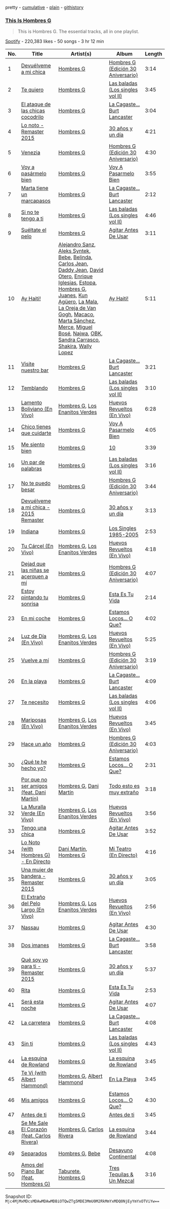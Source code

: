 pretty - [cumulative](/playlists/cumulative/37i9dQZF1DZ06evO3xExRS.md) - [plain](/playlists/plain/37i9dQZF1DZ06evO3xExRS) - [githistory](https://github.githistory.xyz/mackorone/spotify-playlist-archive/blob/main/playlists/plain/37i9dQZF1DZ06evO3xExRS)

### [This Is Hombres G](https://open.spotify.com/playlist/37i9dQZF1DZ06evO3xExRS)

> This is Hombres G\. The essential tracks, all in one playlist.

[Spotify](https://open.spotify.com/user/spotify) - 220,383 likes - 50 songs - 3 hr 12 min

| No. | Title | Artist(s) | Album | Length |
|---|---|---|---|---|
| 1 | [Devuélveme a mi chica](https://open.spotify.com/track/1Wrzhfa5bNlqvsnCztz190) | [Hombres G](https://open.spotify.com/artist/60uh2KYYSCqAgJNxcU4DA0) | [Hombres G \(Edición 30 Aniversario\)](https://open.spotify.com/album/2iMF2NlOZMfBTdHyubrg6y) | 3:14 |
| 2 | [Te quiero](https://open.spotify.com/track/6tu2FHuKL9C8pwNrityweQ) | [Hombres G](https://open.spotify.com/artist/60uh2KYYSCqAgJNxcU4DA0) | [Las baladas \(Los singles vol II\)](https://open.spotify.com/album/2lsc9HZQaNf3gT7lIys2vN) | 3:45 |
| 3 | [El ataque de las chicas cocodrilo](https://open.spotify.com/track/3quyxN3SapEsojxk1Uw10K) | [Hombres G](https://open.spotify.com/artist/60uh2KYYSCqAgJNxcU4DA0) | [La Cagaste..\. Burt Lancaster](https://open.spotify.com/album/6clqMga4PMBcBlWCR6idis) | 3:04 |
| 4 | [Lo noto \- Remaster 2015](https://open.spotify.com/track/3q6Ta92jThS5sOK8r2YSBD) | [Hombres G](https://open.spotify.com/artist/60uh2KYYSCqAgJNxcU4DA0) | [30 años y un día](https://open.spotify.com/album/2gCKmsAG21Prjee7ooKE4p) | 4:21 |
| 5 | [Venezia](https://open.spotify.com/track/1wncA7mz0ntqvZ8UzFokGk) | [Hombres G](https://open.spotify.com/artist/60uh2KYYSCqAgJNxcU4DA0) | [Hombres G \(Edición 30 Aniversario\)](https://open.spotify.com/album/2iMF2NlOZMfBTdHyubrg6y) | 4:30 |
| 6 | [Voy a pasármelo bien](https://open.spotify.com/track/78FJd3BMjDQCA1Hh2QfKqS) | [Hombres G](https://open.spotify.com/artist/60uh2KYYSCqAgJNxcU4DA0) | [Voy A Pasarmelo Bien](https://open.spotify.com/album/50XOsvW7uGrpaCtzqUm2bv) | 3:55 |
| 7 | [Marta tiene un marcapasos](https://open.spotify.com/track/1XvfncS1t4BNkh37klHeqj) | [Hombres G](https://open.spotify.com/artist/60uh2KYYSCqAgJNxcU4DA0) | [La Cagaste..\. Burt Lancaster](https://open.spotify.com/album/6clqMga4PMBcBlWCR6idis) | 2:12 |
| 8 | [Si no te tengo a ti](https://open.spotify.com/track/6IeJcGYibtUKl9QnAupnYi) | [Hombres G](https://open.spotify.com/artist/60uh2KYYSCqAgJNxcU4DA0) | [Las baladas \(Los singles vol II\)](https://open.spotify.com/album/2lsc9HZQaNf3gT7lIys2vN) | 4:46 |
| 9 | [Suéltate el pelo](https://open.spotify.com/track/6ASzF6lnAamXQvWLPa3WDi) | [Hombres G](https://open.spotify.com/artist/60uh2KYYSCqAgJNxcU4DA0) | [Agitar Antes De Usar](https://open.spotify.com/album/7BL0aE8DBJvu0D3u4LUBJR) | 3:11 |
| 10 | [Ay Haiti!](https://open.spotify.com/track/3FifroUyur8j5mTM78WuXQ) | [Alejandro Sanz](https://open.spotify.com/artist/5sUrlPAHlS9NEirDB8SEbF), [Aleks Syntek](https://open.spotify.com/artist/0r8toju2ecKaVtItkzAnNi), [Bebe](https://open.spotify.com/artist/2byU53ebtTxcAnIRE814Ts), [Belinda](https://open.spotify.com/artist/5LeiVcEnsZcwc133TUhJNW), [Carlos Jean](https://open.spotify.com/artist/3oDsfHaRCBv7Jp8HO6VgeA), [Daddy Jean](https://open.spotify.com/artist/69VizZkBHFyUGgOQXHszcH), [David Otero](https://open.spotify.com/artist/4cA5JN7tiNZ8afYeuSQj5h), [Enrique Iglesias](https://open.spotify.com/artist/7qG3b048QCHVRO5Pv1T5lw), [Estopa](https://open.spotify.com/artist/5ZqnEfVdEGmoPxtELhN7ai), [Hombres G](https://open.spotify.com/artist/60uh2KYYSCqAgJNxcU4DA0), [Juanes](https://open.spotify.com/artist/0UWZUmn7sybxMCqrw9tGa7), [Kun Agüero](https://open.spotify.com/artist/66n8Kk3ZD0eFZsTDyNxs4J), [La Mala](https://open.spotify.com/artist/0Po0zEi4601IqGjjWgQDU9), [La Oreja de Van Gogh](https://open.spotify.com/artist/4U7lXyKdSf1JbM1aXvsodC), [Macaco](https://open.spotify.com/artist/7mUBMaZW1MXGswaneb0JTT), [Marta Sánchez](https://open.spotify.com/artist/368rTiMKMrz3b03az6B14w), [Merce](https://open.spotify.com/artist/32vzfKscH50OSc4wQu2pxK), [Miguel Bosé](https://open.spotify.com/artist/7mWCSSOYqm4E9mB7V4ot6S), [Najwa](https://open.spotify.com/artist/7dp8dR96gWncIypef8kTnS), [OBK](https://open.spotify.com/artist/00iiLCQzrQfdDg27gus6Ny), [Sandra Carrasco](https://open.spotify.com/artist/4Yhm7oIrWj3IOCbl968CHt), [Shakira](https://open.spotify.com/artist/0EmeFodog0BfCgMzAIvKQp), [Wally Lopez](https://open.spotify.com/artist/52qx8aMzSqi7JTJUI2dJqZ) | [Ay Haiti!](https://open.spotify.com/album/1Lf1a9gQPIuDOZqrbhzoGk) | 5:11 |
| 11 | [Visite nuestro bar](https://open.spotify.com/track/65Lg0BbJnzTIPMlnXN3Knv) | [Hombres G](https://open.spotify.com/artist/60uh2KYYSCqAgJNxcU4DA0) | [La Cagaste..\. Burt Lancaster](https://open.spotify.com/album/6clqMga4PMBcBlWCR6idis) | 3:21 |
| 12 | [Temblando](https://open.spotify.com/track/5oHH3wAhMt2McYsA6bBKMw) | [Hombres G](https://open.spotify.com/artist/60uh2KYYSCqAgJNxcU4DA0) | [Las baladas \(Los singles vol II\)](https://open.spotify.com/album/2lsc9HZQaNf3gT7lIys2vN) | 3:10 |
| 13 | [Lamento Boliviano \(En Vivo\)](https://open.spotify.com/track/2EXI9HTEQxGdaEcVChE0DK) | [Hombres G](https://open.spotify.com/artist/60uh2KYYSCqAgJNxcU4DA0), [Los Enanitos Verdes](https://open.spotify.com/artist/4TK1gDgb7QKoPFlzRrBRgR) | [Huevos Revueltos \(En Vivo\)](https://open.spotify.com/album/5TzKiFldM8bjWQEroSrrAm) | 6:28 |
| 14 | [Chico tienes que cuidarte](https://open.spotify.com/track/1gNb7lm1gpL374dBdKAK3R) | [Hombres G](https://open.spotify.com/artist/60uh2KYYSCqAgJNxcU4DA0) | [Voy A Pasarmelo Bien](https://open.spotify.com/album/50XOsvW7uGrpaCtzqUm2bv) | 4:05 |
| 15 | [Me siento bien](https://open.spotify.com/track/1BhVIZ0fuduQfpB7AD3AeY) | [Hombres G](https://open.spotify.com/artist/60uh2KYYSCqAgJNxcU4DA0) | [10](https://open.spotify.com/album/6HCNZr7n6OwPhWP2cVRfLg) | 3:39 |
| 16 | [Un par de palabras](https://open.spotify.com/track/1oYZ1XlKVR2l9teqqIsZes) | [Hombres G](https://open.spotify.com/artist/60uh2KYYSCqAgJNxcU4DA0) | [Las baladas \(Los singles vol II\)](https://open.spotify.com/album/2lsc9HZQaNf3gT7lIys2vN) | 3:16 |
| 17 | [No te puedo besar](https://open.spotify.com/track/4CJ9yzAmxMzzspKSN5AidD) | [Hombres G](https://open.spotify.com/artist/60uh2KYYSCqAgJNxcU4DA0) | [Hombres G \(Edición 30 Aniversario\)](https://open.spotify.com/album/2iMF2NlOZMfBTdHyubrg6y) | 3:44 |
| 18 | [Devuélveme a mi chica \- 2015 Remaster](https://open.spotify.com/track/1fAnXKGZR1iRAS9GAfkbIs) | [Hombres G](https://open.spotify.com/artist/60uh2KYYSCqAgJNxcU4DA0) | [30 años y un día](https://open.spotify.com/album/2gCKmsAG21Prjee7ooKE4p) | 3:13 |
| 19 | [Indiana](https://open.spotify.com/track/6JqDuynlvAlI4QYvXqhY8P) | [Hombres G](https://open.spotify.com/artist/60uh2KYYSCqAgJNxcU4DA0) | [Los Singles 1985\-2005](https://open.spotify.com/album/3PsGrl2yyCCQQp0shNNchB) | 2:53 |
| 20 | [Tu Cárcel \(En Vivo\)](https://open.spotify.com/track/2JrRZqY5NoEVvkRgwz3TRO) | [Hombres G](https://open.spotify.com/artist/60uh2KYYSCqAgJNxcU4DA0), [Los Enanitos Verdes](https://open.spotify.com/artist/4TK1gDgb7QKoPFlzRrBRgR) | [Huevos Revueltos \(En Vivo\)](https://open.spotify.com/album/5TzKiFldM8bjWQEroSrrAm) | 4:18 |
| 21 | [Dejad que las niñas se acerquen a mí](https://open.spotify.com/track/37TcCbtkvz2Vd4mfMTDlvY) | [Hombres G](https://open.spotify.com/artist/60uh2KYYSCqAgJNxcU4DA0) | [Hombres G \(Edición 30 Aniversario\)](https://open.spotify.com/album/2iMF2NlOZMfBTdHyubrg6y) | 4:07 |
| 22 | [Estoy pintando tu sonrisa](https://open.spotify.com/track/5Q7bqhsyIM6Ns3zUWZNMqL) | [Hombres G](https://open.spotify.com/artist/60uh2KYYSCqAgJNxcU4DA0) | [Esta Es Tu Vida](https://open.spotify.com/album/04SU7UlCSrIujoewyo5P08) | 2:14 |
| 23 | [En mi coche](https://open.spotify.com/track/2J4GESip4F72CDrrGQksJp) | [Hombres G](https://open.spotify.com/artist/60uh2KYYSCqAgJNxcU4DA0) | [Estamos Locos..\. O Que?](https://open.spotify.com/album/3NFqaD3XmQPjEPJUdXR1re) | 4:02 |
| 24 | [Luz de Día \(En Vivo\)](https://open.spotify.com/track/6mCnpTHThZ0Rtmn69FKjd5) | [Hombres G](https://open.spotify.com/artist/60uh2KYYSCqAgJNxcU4DA0), [Los Enanitos Verdes](https://open.spotify.com/artist/4TK1gDgb7QKoPFlzRrBRgR) | [Huevos Revueltos \(En Vivo\)](https://open.spotify.com/album/5TzKiFldM8bjWQEroSrrAm) | 5:25 |
| 25 | [Vuelve a mí](https://open.spotify.com/track/7Lsl2OfRZGXUNMtLn5aXgT) | [Hombres G](https://open.spotify.com/artist/60uh2KYYSCqAgJNxcU4DA0) | [Hombres G \(Edición 30 Aniversario\)](https://open.spotify.com/album/2iMF2NlOZMfBTdHyubrg6y) | 3:19 |
| 26 | [En la playa](https://open.spotify.com/track/1wOsSDOOXIx01XstsQXxp2) | [Hombres G](https://open.spotify.com/artist/60uh2KYYSCqAgJNxcU4DA0) | [La Cagaste..\. Burt Lancaster](https://open.spotify.com/album/6clqMga4PMBcBlWCR6idis) | 4:09 |
| 27 | [Te necesito](https://open.spotify.com/track/57HCT9SJ58ZK3JpeQMrdvn) | [Hombres G](https://open.spotify.com/artist/60uh2KYYSCqAgJNxcU4DA0) | [Las baladas \(Los singles vol II\)](https://open.spotify.com/album/2lsc9HZQaNf3gT7lIys2vN) | 4:06 |
| 28 | [Mariposas \(En Vivo\)](https://open.spotify.com/track/7vDsHQklTOmEgDyMb1C81K) | [Hombres G](https://open.spotify.com/artist/60uh2KYYSCqAgJNxcU4DA0), [Los Enanitos Verdes](https://open.spotify.com/artist/4TK1gDgb7QKoPFlzRrBRgR) | [Huevos Revueltos \(En Vivo\)](https://open.spotify.com/album/5TzKiFldM8bjWQEroSrrAm) | 3:45 |
| 29 | [Hace un año](https://open.spotify.com/track/1IGF8i4TR7VsVFsvcTZUB2) | [Hombres G](https://open.spotify.com/artist/60uh2KYYSCqAgJNxcU4DA0) | [Hombres G \(Edición 30 Aniversario\)](https://open.spotify.com/album/2iMF2NlOZMfBTdHyubrg6y) | 4:03 |
| 30 | [¿Qué te he hecho yo?](https://open.spotify.com/track/1ZKYyqCoI6NnQ6bfr3ydKQ) | [Hombres G](https://open.spotify.com/artist/60uh2KYYSCqAgJNxcU4DA0) | [Estamos Locos..\. O Que?](https://open.spotify.com/album/3NFqaD3XmQPjEPJUdXR1re) | 2:31 |
| 31 | [Por que no ser amigos \(feat\. Dani Martín\)](https://open.spotify.com/track/49bjeL6wU0pqGUUXMJpDQP) | [Hombres G](https://open.spotify.com/artist/60uh2KYYSCqAgJNxcU4DA0), [Dani Martín](https://open.spotify.com/artist/3AIPhNgeF9S1Kyg9Yy3UQW) | [Todo esto es muy extraño](https://open.spotify.com/album/0Gmyt4UXxwIgselvhsT3n5) | 3:18 |
| 32 | [La Muralla Verde \(En Vivo\)](https://open.spotify.com/track/20M5B3RNyJlmI7zOhb5iv4) | [Hombres G](https://open.spotify.com/artist/60uh2KYYSCqAgJNxcU4DA0), [Los Enanitos Verdes](https://open.spotify.com/artist/4TK1gDgb7QKoPFlzRrBRgR) | [Huevos Revueltos \(En Vivo\)](https://open.spotify.com/album/5TzKiFldM8bjWQEroSrrAm) | 3:56 |
| 33 | [Tengo una chica](https://open.spotify.com/track/2ryq4M0wF5EqpGbxLTbHYM) | [Hombres G](https://open.spotify.com/artist/60uh2KYYSCqAgJNxcU4DA0) | [Agitar Antes De Usar](https://open.spotify.com/album/7BL0aE8DBJvu0D3u4LUBJR) | 3:52 |
| 34 | [Lo Noto \(with Hombres G\) \- En Directo](https://open.spotify.com/track/7uxzk9549WrBgOpBmHAEju) | [Dani Martín](https://open.spotify.com/artist/3AIPhNgeF9S1Kyg9Yy3UQW), [Hombres G](https://open.spotify.com/artist/60uh2KYYSCqAgJNxcU4DA0) | [Mi Teatro \(En Directo\)](https://open.spotify.com/album/7vH5NPvG5BHV387GBNQSJ1) | 4:16 |
| 35 | [Una mujer de bandera \- Remaster 2015](https://open.spotify.com/track/46g7tfZA95BFRUuTvkQROw) | [Hombres G](https://open.spotify.com/artist/60uh2KYYSCqAgJNxcU4DA0) | [30 años y un día](https://open.spotify.com/album/2gCKmsAG21Prjee7ooKE4p) | 3:05 |
| 36 | [El Extraño del Pelo Largo \(En Vivo\)](https://open.spotify.com/track/6go0J0ItPTaHpqKLVA4MxJ) | [Hombres G](https://open.spotify.com/artist/60uh2KYYSCqAgJNxcU4DA0), [Los Enanitos Verdes](https://open.spotify.com/artist/4TK1gDgb7QKoPFlzRrBRgR) | [Huevos Revueltos \(En Vivo\)](https://open.spotify.com/album/5TzKiFldM8bjWQEroSrrAm) | 2:56 |
| 37 | [Nassau](https://open.spotify.com/track/3CLgtUfOIHnh7tGc4mez56) | [Hombres G](https://open.spotify.com/artist/60uh2KYYSCqAgJNxcU4DA0) | [Agitar Antes De Usar](https://open.spotify.com/album/7BL0aE8DBJvu0D3u4LUBJR) | 4:30 |
| 38 | [Dos imanes](https://open.spotify.com/track/3mm5ug2SRIATyOG0ea0PXt) | [Hombres G](https://open.spotify.com/artist/60uh2KYYSCqAgJNxcU4DA0) | [La Cagaste..\. Burt Lancaster](https://open.spotify.com/album/6clqMga4PMBcBlWCR6idis) | 3:58 |
| 39 | [Qué soy yo para ti \- Remaster 2015](https://open.spotify.com/track/4FUGh9RHqRo4PoYnGkWpNG) | [Hombres G](https://open.spotify.com/artist/60uh2KYYSCqAgJNxcU4DA0) | [30 años y un día](https://open.spotify.com/album/2gCKmsAG21Prjee7ooKE4p) | 5:37 |
| 40 | [Rita](https://open.spotify.com/track/6mukeKSlyZX1zfbvulrPy9) | [Hombres G](https://open.spotify.com/artist/60uh2KYYSCqAgJNxcU4DA0) | [Esta Es Tu Vida](https://open.spotify.com/album/04SU7UlCSrIujoewyo5P08) | 2:53 |
| 41 | [Será esta noche](https://open.spotify.com/track/6iN3XJ7aUUlAlukIH8ymR5) | [Hombres G](https://open.spotify.com/artist/60uh2KYYSCqAgJNxcU4DA0) | [Agitar Antes De Usar](https://open.spotify.com/album/7BL0aE8DBJvu0D3u4LUBJR) | 4:07 |
| 42 | [La carretera](https://open.spotify.com/track/2i9IaxGEhv4ar6v2Fntwld) | [Hombres G](https://open.spotify.com/artist/60uh2KYYSCqAgJNxcU4DA0) | [La Cagaste..\. Burt Lancaster](https://open.spotify.com/album/6clqMga4PMBcBlWCR6idis) | 4:08 |
| 43 | [Sin ti](https://open.spotify.com/track/6NBtgQb9zeJZYoGXmEYLtc) | [Hombres G](https://open.spotify.com/artist/60uh2KYYSCqAgJNxcU4DA0) | [Las baladas \(Los singles vol II\)](https://open.spotify.com/album/2lsc9HZQaNf3gT7lIys2vN) | 4:43 |
| 44 | [La esquina de Rowland](https://open.spotify.com/track/6MEtlpTuzFJQfa8DvZ6N4V) | [Hombres G](https://open.spotify.com/artist/60uh2KYYSCqAgJNxcU4DA0) | [La esquina de Rowland](https://open.spotify.com/album/1FE8pGBD3kW5jRGspwmCku) | 3:45 |
| 45 | [Te Vi \(with Albert Hammond\)](https://open.spotify.com/track/1CnYkECrVRHHfguk01Zn07) | [Hombres G](https://open.spotify.com/artist/60uh2KYYSCqAgJNxcU4DA0), [Albert Hammond](https://open.spotify.com/artist/34E3csCxpXunPGEkOVVX2g) | [En La Playa](https://open.spotify.com/album/0oGCqVHaevPFm5mzgTsUsL) | 3:45 |
| 46 | [Mis amigos](https://open.spotify.com/track/4wR6BFCeMHtQUlVh7gshuR) | [Hombres G](https://open.spotify.com/artist/60uh2KYYSCqAgJNxcU4DA0) | [Estamos Locos..\. O Que?](https://open.spotify.com/album/3NFqaD3XmQPjEPJUdXR1re) | 4:30 |
| 47 | [Antes de ti](https://open.spotify.com/track/4bHpf6lcrm0J2MHXX8xNq5) | [Hombres G](https://open.spotify.com/artist/60uh2KYYSCqAgJNxcU4DA0) | [Antes de ti](https://open.spotify.com/album/5djhwnRTb6I5K1RPHM7Tov) | 3:45 |
| 48 | [Se Me Sale El Corazón \(feat\. Carlos Rivera\)](https://open.spotify.com/track/09CJ7Ce51uMqYhAbNibJuo) | [Hombres G](https://open.spotify.com/artist/60uh2KYYSCqAgJNxcU4DA0), [Carlos Rivera](https://open.spotify.com/artist/39yVoqm6sYFvvqF1RciUVf) | [La esquina de Rowland](https://open.spotify.com/album/1FE8pGBD3kW5jRGspwmCku) | 3:44 |
| 49 | [Separados](https://open.spotify.com/track/23u2XLKx5kNneguxb3I1dD) | [Hombres G](https://open.spotify.com/artist/60uh2KYYSCqAgJNxcU4DA0), [Bebe](https://open.spotify.com/artist/2byU53ebtTxcAnIRE814Ts) | [Desayuno Continental](https://open.spotify.com/album/4yfGxlxS222cZ3X3pjkUMu) | 4:08 |
| 50 | [Amos del Piano Bar \(feat\. Hombres G\)](https://open.spotify.com/track/68xGtXidF9kdGOoKc5R4yd) | [Taburete](https://open.spotify.com/artist/40Ippe6JeofRURQ4nbF8DT), [Hombres G](https://open.spotify.com/artist/60uh2KYYSCqAgJNxcU4DA0) | [Tres Tequilas & Un Mezcal](https://open.spotify.com/album/1UmFGyH0WblA5bxEn9A92E) | 3:16 |

Snapshot ID: `Mjc4MjMxMDcsMDAwMDAwMDBiOTQwZTg5MDE3MmU0M2RkMmYxMDQ0NjEyYmYxOTViYw==`
